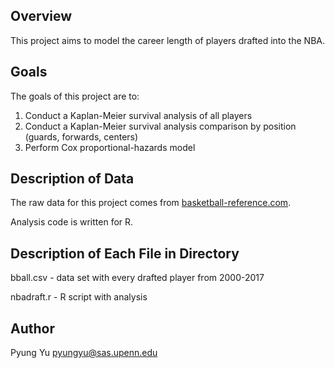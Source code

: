 Overview
---------------------
This project aims to model the career length of players drafted into the NBA.


Goals
------------------------
The goals of this project are to:
1) Conduct a Kaplan-Meier survival analysis of all players
2) Conduct a Kaplan-Meier survival analysis comparison by position (guards, forwards, centers)
3) Perform Cox proportional-hazards model


Description of Data
-----------------------
The raw data for this project comes from [basketball-reference.com](https://www.basketball-reference.com/play-index/draft_finder.cgi). 

Analysis code is written for R.


Description of Each File in Directory
--------------------------------
bball.csv - data set with every drafted player from 2000-2017

nbadraft.r - R script with analysis


Author
----------------------
Pyung Yu    <pyungyu@sas.upenn.edu>
